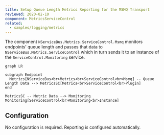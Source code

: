 ```yaml
---
title: Setup Queue Length Metrics Reporting for the MSMQ Transport
reviewed: 2020-02-10
component: MetricsServiceControl
related:
  - samples/logging/metrics  
---
```


The component `NServiceBus.Metrics.ServiceControl.Msmq` monitors endpoints' queue length and passes that data to `NServiceBus.Metrics.ServiceControl` which in turn sends it to an instance of the `ServiceControl.Monitoring` service.

```mermaid
graph LR

subgraph Endpoint
  Metrics[NServiceBus<br>Metrics<br>ServiceControl<br>Msmq] -- Queue Length Data --> MetricsSC[Metrics<br>ServiceControl<br>Plugin]
end

MetricsSC -- Metric Data --> Monitoring
Monitoring[ServiceControl<br>Monitoring<br>Instance]
```

## Configuration

No configuration is required. Reporting is configured automatically.
